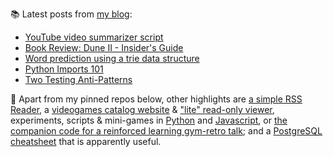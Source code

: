 
📚 Latest posts from <a href="https://blog.kartones.net/">my blog</a>:

<!--START_SECTION:blogposts-->
* [YouTube video summarizer script](https:&#x2F;&#x2F;blog.kartones.net&#x2F;post&#x2F;youtube-video-summarizer&#x2F;)
* [Book Review: Dune II - Insider&#39;s Guide](https:&#x2F;&#x2F;blog.kartones.net&#x2F;post&#x2F;book-review-dune-2-insiders-guide&#x2F;)
* [Word prediction using a trie data structure](https:&#x2F;&#x2F;blog.kartones.net&#x2F;post&#x2F;word-prediction-using-trie-data-structure&#x2F;)
* [Python Imports 101](https:&#x2F;&#x2F;blog.kartones.net&#x2F;post&#x2F;python-imports-101&#x2F;)
* [Two Testing Anti-Patterns](https:&#x2F;&#x2F;blog.kartones.net&#x2F;post&#x2F;two-testing-anti-patterns&#x2F;)
<!--END_SECTION:blogposts-->


📌 Apart from my pinned repos below, other highlights are [a simple RSS Reader](https://github.com/Kartones/pbrr#pbrr---pretty-basic-rss-reader), a [videogames catalog website](https://github.com/Kartones/finished-games#finished-games) & ["lite" read-only viewer](https://github.com/Kartones/fg-viewer#finished-games-viewer), experiments, scripts & mini-games in [Python](https://github.com/Kartones/python#python-assorted-code) and [Javascript](https://github.com/Kartones/JSAssorted#javascript-assorted-code), or [the companion code for a reinforced learning gym-retro talk](https://github.com/Kartones/mindcamp-x-gym-retro#mindcamp-x-gym-retro-talk-companion-code-and-images); and a [PostgreSQL cheatsheet](https://gist.github.com/Kartones/dd3ff5ec5ea238d4c546) that is apparently useful.

